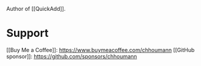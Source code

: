 Author of [[QuickAdd]].

# Support

[[Buy Me a Coffee]]: https://www.buymeacoffee.com/chhoumann
[[GitHub sponsor]]: https://github.com/sponsors/chhoumann
